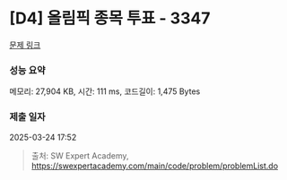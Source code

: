 # [D4] 올림픽 종목 투표 - 3347 

[문제 링크](https://swexpertacademy.com/main/code/problem/problemDetail.do?contestProbId=AWDTHsZ6r0EDFAWD) 

### 성능 요약

메모리: 27,904 KB, 시간: 111 ms, 코드길이: 1,475 Bytes

### 제출 일자

2025-03-24 17:52



> 출처: SW Expert Academy, https://swexpertacademy.com/main/code/problem/problemList.do